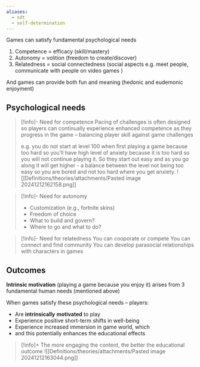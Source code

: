 ```yaml
---
aliases:
  - sdt
  - self-determination
---
```

Games can satisfy fundamental psychological needs
1. Competence = efficacy (skill/mastery)
2. Autonomy = volition (freedom to create/discover)
3. Relatedness = social connectedness (social aspects e.g. meet people, communicate with people on video games )

And games can provide both fun and meaning (hedonic and eudemonic enjoyment)
## Psychological needs

> [!info]- Need for competence
> Pacing of challenges is often designed so players can continually experience enhanced competence as they progress in the game – balancing player skill against game challenges
> 
> e.g. you do not start at level 100 when first playing a game because too hard so you’ll have high level of anxiety because it is too hard so you will not continue playing it. So they start out easy and as you go along it will get higher - a balance between the level not being too easy so you are bored and not too hard where you get anxiety.
> ![[Definitions/theories/attachments/Pasted image 20241212162158.png]]

> [!info]- Need for autonomy
> * Customization (e.g., fortnite skins)
> * Freedom of choice 
> * What to build and govern?
> * Where to go and what to do?

> [!info]- Need for relatedness
> You can cooporate or compete
> You can connect and find community
> You can develop parasocial relationships with characters in games

## Outcomes

**Intrinsic motivation** (playing a game because you enjoy it) arises from 3 fundamental human needs (mentioned above)

When games satisfy these psychological needs – players:
* Are **intrinsically** **motivated** to play
* Experience positive short-term shifts in well-being 
* Experience increased immersion in game world, which 
* and this potentially enhances the educational effects

> [!info]+ The more engaging the content, the better the educational outcome
> ![[Definitions/theories/attachments/Pasted image 20241212163044.png]]
